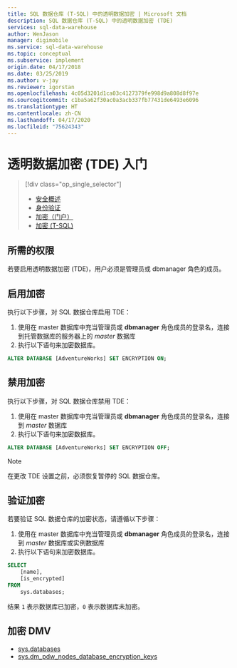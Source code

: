 ```yaml
---
title: SQL 数据仓库 (T-SQL) 中的透明数据加密 | Microsoft 文档
description: SQL 数据仓库 (T-SQL) 中的透明数据加密 (TDE)
services: sql-data-warehouse
author: WenJason
manager: digimobile
ms.service: sql-data-warehouse
ms.topic: conceptual
ms.subservice: implement
origin.date: 04/17/2018
ms.date: 03/25/2019
ms.author: v-jay
ms.reviewer: igorstan
ms.openlocfilehash: 4c05d3201d1ca03c4127379fe998d9a808d8f97e
ms.sourcegitcommit: c1ba5a62f30ac0a3acb337fb77431de6493e6096
ms.translationtype: HT
ms.contentlocale: zh-CN
ms.lasthandoff: 04/17/2020
ms.locfileid: "75624343"
---
```

# <a name="get-started-with-transparent-data-encryption-tde"></a>透明数据加密 (TDE) 入门
> [!div class="op_single_selector"]
> * [安全概述](sql-data-warehouse-overview-manage-security.md)
> * [身份验证](sql-data-warehouse-authentication.md)
> * [加密（门户）](sql-data-warehouse-encryption-tde.md)
> * [加密 (T-SQL)](sql-data-warehouse-encryption-tde-tsql.md)
> 
> 

## <a name="required-permissions"></a>所需的权限
若要启用透明数据加密 (TDE)，用户必须是管理员或 dbmanager 角色的成员。

## <a name="enabling-encryption"></a>启用加密
执行以下步骤，对 SQL 数据仓库启用 TDE：

1. 使用在 master 数据库中充当管理员或 **dbmanager** 角色成员的登录名，连接到托管数据库的服务器上的 *master* 数据库
2. 执行以下语句来加密数据库。

```sql
ALTER DATABASE [AdventureWorks] SET ENCRYPTION ON;
```

## <a name="disabling-encryption"></a>禁用加密
执行以下步骤，对 SQL 数据仓库禁用 TDE：

1. 使用在 master 数据库中充当管理员或 **dbmanager** 角色成员的登录名，连接到 *master* 数据库
2. 执行以下语句来加密数据库。

```sql
ALTER DATABASE [AdventureWorks] SET ENCRYPTION OFF;
```

> [!NOTE]
> 在更改 TDE 设置之前，必须恢复暂停的 SQL 数据仓库。
> 
> 

## <a name="verifying-encryption"></a>验证加密
若要验证 SQL 数据仓库的加密状态，请遵循以下步骤：

1. 使用在 master 数据库中充当管理员或 **dbmanager** 角色成员的登录名，连接到 *master* 数据库或实例数据库
2. 执行以下语句来加密数据库。

```sql
SELECT
    [name],
    [is_encrypted]
FROM
    sys.databases;
```

结果 ```1``` 表示数据库已加密，```0``` 表示数据库未加密。

## <a name="encryption-dmvs"></a>加密 DMV
* [sys.databases][sys.databases] 
* [sys.dm_pdw_nodes_database_encryption_keys][sys.dm_pdw_nodes_database_encryption_keys]

<!--Anchors-->
[Transparent Data Encryption (TDE)]: https://msdn.microsoft.com/library/bb934049.aspx
[sys.databases]: https://msdn.microsoft.com/library/ms178534.aspx  
[sys.dm_pdw_nodes_database_encryption_keys]: https://msdn.microsoft.com/library/mt203922.aspx  

<!--Image references-->

<!--Link references-->